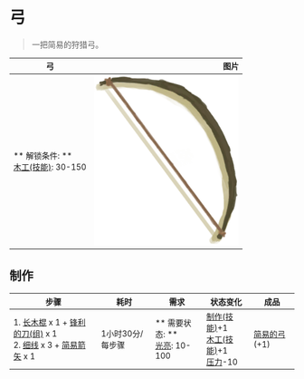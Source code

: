 # 弓  
> 一把简易的狩猎弓。  
  
  弓  |   图片   
 ----  |  ----:   
 ** 解锁条件: **<br>[木工(技能)](Skill_Woodworking.md): 30-150  |  <img decoding="async" src="Sprite/Bow.png" href="a.md" style="max-width:300px;max-height:300px;">   
  
## 制作  
步骤  |  耗时  |  需求  |  状态变化  |  成品  
----  |  ----  |  ----  |  ----  |  ----  
1. [长木棍](StickLong.md) x 1 + [锋利的刀(组)](GpTag_CutterAdv.md) x 1<br>2. [细线](CordFiber.md) x 3 + [简易箭矢](ArrowSimple.md) x 1  |  1小时30分/每步骤  |  ** 需要状态: **<br>[光亮](Light.md): 10-100  |  [制作(技能)](Skill_Crafting.md)+1<br>[木工(技能)](Skill_Woodworking.md)+1<br>[压力](Stress.md)-10  |  [简易的弓](BowRustic.md)(+1)  
